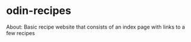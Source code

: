 # odin-recipes
About: Basic recipe website that consists of an index page with links to a few recipes